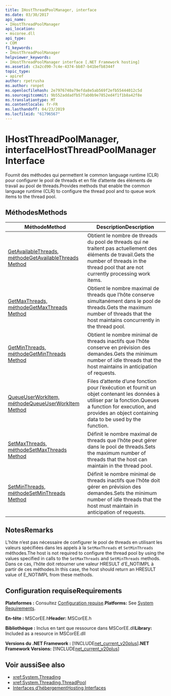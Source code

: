 ```yaml
---
title: IHostThreadPoolManager, interface
ms.date: 03/30/2017
api_name:
- IHostThreadPoolManager
api_location:
- mscoree.dll
api_type:
- COM
f1_keywords:
- IHostThreadPoolManager
helpviewer_keywords:
- IHostThreadPoolManager interface [.NET Framework hosting]
ms.assetid: c3a2cd90-7c4e-4374-bb87-b41befb8344f
topic_type:
- apiref
author: rpetrusha
ms.author: ronpet
ms.openlocfilehash: 2e7976740a79efda8e5ab569f2efb55444012c5d
ms.sourcegitcommit: 9b552addadfb57fab0b9e7852ed4f1f1b8a42f8e
ms.translationtype: MT
ms.contentlocale: fr-FR
ms.lasthandoff: 04/23/2019
ms.locfileid: "61796567"
---
```

# <a name="ihostthreadpoolmanager-interface"></a><span data-ttu-id="e4c37-102">IHostThreadPoolManager, interface</span><span class="sxs-lookup"><span data-stu-id="e4c37-102">IHostThreadPoolManager Interface</span></span>
<span data-ttu-id="e4c37-103">Fournit des méthodes qui permettent le common language runtime (CLR) pour configurer le pool de threads et en file d’attente des éléments de travail au pool de threads.</span><span class="sxs-lookup"><span data-stu-id="e4c37-103">Provides methods that enable the common language runtime (CLR) to configure the thread pool and to queue work items to the thread pool.</span></span>  
  
## <a name="methods"></a><span data-ttu-id="e4c37-104">Méthodes</span><span class="sxs-lookup"><span data-stu-id="e4c37-104">Methods</span></span>  
  
|<span data-ttu-id="e4c37-105">Méthode</span><span class="sxs-lookup"><span data-stu-id="e4c37-105">Method</span></span>|<span data-ttu-id="e4c37-106">Description</span><span class="sxs-lookup"><span data-stu-id="e4c37-106">Description</span></span>|  
|------------|-----------------|  
|[<span data-ttu-id="e4c37-107">GetAvailableThreads, méthode</span><span class="sxs-lookup"><span data-stu-id="e4c37-107">GetAvailableThreads Method</span></span>](../../../../docs/framework/unmanaged-api/hosting/ihostthreadpoolmanager-getavailablethreads-method.md)|<span data-ttu-id="e4c37-108">Obtient le nombre de threads du pool de threads qui ne traitent pas actuellement des éléments de travail.</span><span class="sxs-lookup"><span data-stu-id="e4c37-108">Gets the number of threads in the thread pool that are not currently processing work items.</span></span>|  
|[<span data-ttu-id="e4c37-109">GetMaxThreads, méthode</span><span class="sxs-lookup"><span data-stu-id="e4c37-109">GetMaxThreads Method</span></span>](../../../../docs/framework/unmanaged-api/hosting/ihostthreadpoolmanager-getmaxthreads-method.md)|<span data-ttu-id="e4c37-110">Obtient le nombre maximal de threads que l’hôte conserve simultanément dans le pool de threads.</span><span class="sxs-lookup"><span data-stu-id="e4c37-110">Gets the maximum number of threads that the host maintains concurrently in the thread pool.</span></span>|  
|[<span data-ttu-id="e4c37-111">GetMinThreads, méthode</span><span class="sxs-lookup"><span data-stu-id="e4c37-111">GetMinThreads Method</span></span>](../../../../docs/framework/unmanaged-api/hosting/ihostthreadpoolmanager-getminthreads-method.md)|<span data-ttu-id="e4c37-112">Obtient le nombre minimal de threads inactifs que l’hôte conserve en prévision des demandes.</span><span class="sxs-lookup"><span data-stu-id="e4c37-112">Gets the minimum number of idle threads that the host maintains in anticipation of requests.</span></span>|  
|[<span data-ttu-id="e4c37-113">QueueUserWorkItem, méthode</span><span class="sxs-lookup"><span data-stu-id="e4c37-113">QueueUserWorkItem Method</span></span>](../../../../docs/framework/unmanaged-api/hosting/ihostthreadpoolmanager-queueuserworkitem-method.md)|<span data-ttu-id="e4c37-114">Files d’attente d’une fonction pour l’exécution et fournit un objet contenant les données à utiliser par la fonction.</span><span class="sxs-lookup"><span data-stu-id="e4c37-114">Queues a function for execution, and provides an object containing data to be used by the function.</span></span>|  
|[<span data-ttu-id="e4c37-115">SetMaxThreads, méthode</span><span class="sxs-lookup"><span data-stu-id="e4c37-115">SetMaxThreads Method</span></span>](../../../../docs/framework/unmanaged-api/hosting/ihostthreadpoolmanager-setmaxthreads-method.md)|<span data-ttu-id="e4c37-116">Définit le nombre maximal de threads que l’hôte peut gérer dans le pool de threads.</span><span class="sxs-lookup"><span data-stu-id="e4c37-116">Sets the maximum number of threads that the host can maintain in the thread pool.</span></span>|  
|[<span data-ttu-id="e4c37-117">SetMinThreads, méthode</span><span class="sxs-lookup"><span data-stu-id="e4c37-117">SetMinThreads Method</span></span>](../../../../docs/framework/unmanaged-api/hosting/ihostthreadpoolmanager-setminthreads-method.md)|<span data-ttu-id="e4c37-118">Définit le nombre minimal de threads inactifs que l’hôte doit gérer en prévision des demandes.</span><span class="sxs-lookup"><span data-stu-id="e4c37-118">Sets the minimum number of idle threads that the host must maintain in anticipation of requests.</span></span>|  
  
## <a name="remarks"></a><span data-ttu-id="e4c37-119">Notes</span><span class="sxs-lookup"><span data-stu-id="e4c37-119">Remarks</span></span>  
 <span data-ttu-id="e4c37-120">L’hôte n’est pas nécessaire de configurer le pool de threads en utilisant les valeurs spécifiées dans les appels à la `SetMaxThreads` et `SetMinThreads` méthodes.</span><span class="sxs-lookup"><span data-stu-id="e4c37-120">The host is not required to configure the thread pool by using the values specified in calls to the `SetMaxThreads` and `SetMinThreads` methods.</span></span> <span data-ttu-id="e4c37-121">Dans ce cas, l’hôte doit retourner une valeur HRESULT d’E_NOTIMPL à partir de ces méthodes.</span><span class="sxs-lookup"><span data-stu-id="e4c37-121">In this case, the host should return an HRESULT value of E_NOTIMPL from these methods.</span></span>  
  
## <a name="requirements"></a><span data-ttu-id="e4c37-122">Configuration requise</span><span class="sxs-lookup"><span data-stu-id="e4c37-122">Requirements</span></span>  
 <span data-ttu-id="e4c37-123">**Plateformes :** Consultez [Configuration requise](../../../../docs/framework/get-started/system-requirements.md).</span><span class="sxs-lookup"><span data-stu-id="e4c37-123">**Platforms:** See [System Requirements](../../../../docs/framework/get-started/system-requirements.md).</span></span>  
  
 <span data-ttu-id="e4c37-124">**En-tête :** MSCorEE.h</span><span class="sxs-lookup"><span data-stu-id="e4c37-124">**Header:** MSCorEE.h</span></span>  
  
 <span data-ttu-id="e4c37-125">**Bibliothèque :** Inclus en tant que ressource dans MSCorEE.dll</span><span class="sxs-lookup"><span data-stu-id="e4c37-125">**Library:** Included as a resource in MSCorEE.dll</span></span>  
  
 <span data-ttu-id="e4c37-126">**Versions du .NET Framework :** [!INCLUDE[net_current_v20plus](../../../../includes/net-current-v20plus-md.md)]</span><span class="sxs-lookup"><span data-stu-id="e4c37-126">**.NET Framework Versions:** [!INCLUDE[net_current_v20plus](../../../../includes/net-current-v20plus-md.md)]</span></span>  
  
## <a name="see-also"></a><span data-ttu-id="e4c37-127">Voir aussi</span><span class="sxs-lookup"><span data-stu-id="e4c37-127">See also</span></span>

- <xref:System.Threading>
- <xref:System.Threading.ThreadPool>
- [<span data-ttu-id="e4c37-128">Interfaces d’hébergement</span><span class="sxs-lookup"><span data-stu-id="e4c37-128">Hosting Interfaces</span></span>](../../../../docs/framework/unmanaged-api/hosting/hosting-interfaces.md)
